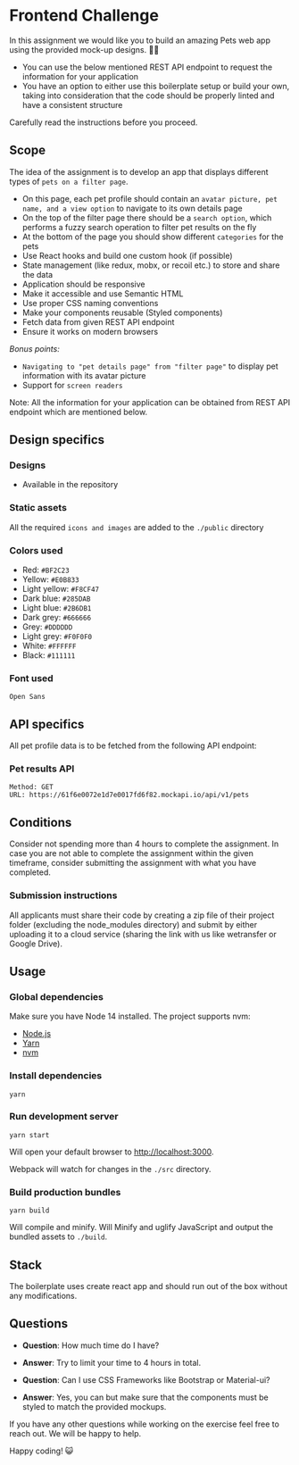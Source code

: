 
# Frontend Challenge

In this assignment we would like you to build an amazing Pets web app using the provided mock-up designs. 🧑‍🏭

* You can use the below mentioned REST API endpoint to request the information for your application
* You have an option to either use this boilerplate setup or build your own, taking into consideration that the code should be properly linted and have a consistent structure

Carefully read the instructions before you proceed.

## Scope

The idea of the assignment is to develop an app that displays different types of ```pets on a filter page```.

* On this page, each pet profile should contain an ```avatar picture, pet name, and a view option``` to navigate to its own details page
* On the top of the filter page there should be a ```search option```, which performs a fuzzy search operation to filter pet results on the fly
* At the bottom of the page you should show different ```categories``` for the pets
* Use React hooks and build one custom hook (if possible)
* State management (like redux, mobx, or recoil etc.) to store and share the data
* Application should be responsive
* Make it accessible and use Semantic HTML
* Use proper CSS naming conventions
* Make your components reusable (Styled components)
* Fetch data from given REST API endpoint
* Ensure it works on modern browsers

_Bonus points:_
* ```Navigating to "pet details page" from "filter page"``` to display pet information with its avatar picture
* Support for ```screen readers```

Note: All the information for your application can be obtained from REST API endpoint which are mentioned below.

## Design specifics

### Designs
-   Available in the repository

### Static assets

All the required `icons and images` are added to the `./public` directory

### Colors used
- Red:  `#BF2C23`
- Yellow:  `#E0B833`
- Light yellow:  `#F8CF47`
- Dark blue:  `#285DAB`
- Light blue:  `#2B6DB1`
- Dark grey: `#666666`
- Grey: `#DDDDDD`
- Light grey: `#F0F0F0`
- White:  `#FFFFFF`
- Black:  `#111111`

### Font used

`Open Sans`

## API specifics
All pet profile data is to be fetched from the following API endpoint:

### Pet results API
```
Method: GET
URL: https://61f6e0072e1d7e0017fd6f82.mockapi.io/api/v1/pets
```

## Conditions
Consider not spending more than 4 hours to complete the assignment.
In case you are not able to complete the assignment within the given timeframe, consider submitting the assignment with what you have completed.

### Submission instructions
All applicants must share their code by creating a zip file of their project folder 
(excluding the node_modules directory) and submit by either uploading it to a cloud service (sharing the link with us like wetransfer or Google Drive).

## Usage

### Global dependencies

Make sure you have Node 14 installed. The project supports nvm:

-   [Node.js](https://nodejs.org/)
-   [Yarn](https://yarnpkg.com/)
-   [nvm](https://github.com/nvm-sh/nvm)

### Install dependencies

```
yarn
```

### Run development server

```
yarn start
```

Will open your default browser to  [http://localhost:3000](http://localhost:3000).

Webpack will watch for changes in the `./src` directory.

### Build production bundles

```
yarn build
```

Will compile and minify. Will Minify and uglify JavaScript and output the bundled assets to  `./build`.

## Stack

The boilerplate uses create react app and should run out of the box without any modifications.

## Questions

-   **Question**: How much time do I have?

-   **Answer**: Try to limit your time to 4 hours in total.


-   **Question**: Can I use CSS Frameworks like Bootstrap or Material-ui?

-   **Answer**: Yes, you can but make sure that the components must be styled to match the provided mockups.

If you have any other questions while working on the exercise feel free to reach out. We will be happy to help.

Happy coding! 😺
